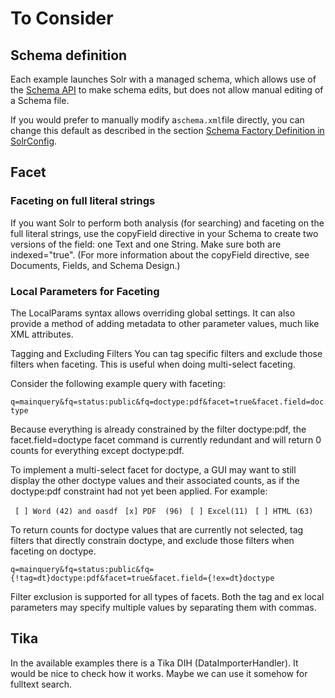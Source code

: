 # To Consider

## Schema definition

Each example launches Solr with a managed schema, which allows use of the [Schema API](http://lucene.apache.org/solr/guide/7_2/schema-api.html#schema-api) to make schema edits, but does not allow manual editing of a Schema file.

If you would prefer to manually modify a`schema.xml`file directly, you can change this default as described in the section [Schema Factory Definition in SolrConfig](http://lucene.apache.org/solr/guide/7_2/schema-factory-definition-in-solrconfig.html#schema-factory-definition-in-solrconfig).

## Facet

### Faceting on full literal strings
If you want Solr to perform both analysis (for searching) and faceting on the full literal strings, use the copyField directive in your Schema to create two versions of the field: one Text and one String. Make sure both are indexed="true". (For more information about the copyField directive, see Documents, Fields, and Schema Design.)

### Local Parameters for Faceting
The LocalParams syntax allows overriding global settings. It can also provide a method of adding metadata to other parameter values, much like XML attributes.

Tagging and Excluding Filters
You can tag specific filters and exclude those filters when faceting. This is useful when doing multi-select faceting.

Consider the following example query with faceting:

`q=mainquery&fq=status:public&fq=doctype:pdf&facet=true&facet.field=doctype`

Because everything is already constrained by the filter doctype:pdf, the facet.field=doctype facet command is currently redundant and will return 0 counts for everything except doctype:pdf.

To implement a multi-select facet for doctype, a GUI may want to still display the other doctype values and their associated counts, as if the doctype:pdf constraint had not yet been applied. For example:


` [ ] Word (42)
and oasdf`
` [x] PDF  (96)`
` [ ] Excel(11)`
` [ ] HTML (63)`


To return counts for doctype values that are currently not selected, tag filters that directly constrain doctype, and exclude those filters when faceting on doctype.

`q=mainquery&fq=status:public&fq={!tag=dt}doctype:pdf&facet=true&facet.field={!ex=dt}doctype`

Filter exclusion is supported for all types of facets. Both the tag and ex local parameters may specify multiple values by separating them with commas.

## Tika

In the available examples there is a Tika DIH \(DataImporterHandler\). It would be nice to check how it works. Maybe we can use it somehow for fulltext search.

